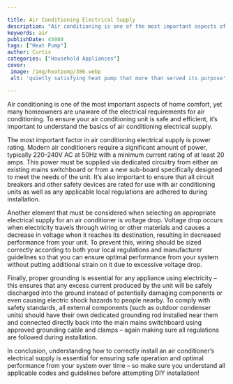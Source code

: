 ```yaml
---

title: Air Conditioning Electrical Supply
description: "Air conditioning is one of the most important aspects of home comfort, yet many homeowners are unaware of the electrical requireme...get the full scoop"
keywords: air
publishDate: 45088
tags: ["Heat Pump"]
author: Curtis
categories: ["Household Appliances"]
cover: 
 image: /img/heatpump/386.webp
 alt: 'quietly satisfying heat pump that more than served its purpose'

---
```


Air conditioning is one of the most important aspects of home comfort, yet many homeowners are unaware of the electrical requirements for air conditioning. To ensure your air conditioning unit is safe and efficient, it’s important to understand the basics of air conditioning electrical supply.

The most important factor in air conditioning electrical supply is power rating. Modern air conditioners require a significant amount of power, typically 220-240V AC at 50Hz with a minimum current rating of at least 20 amps. This power must be supplied via dedicated circuitry from either an existing mains switchboard or from a new sub-board specifically designed to meet the needs of the unit. It’s also important to ensure that all circuit breakers and other safety devices are rated for use with air conditioning units as well as any applicable local regulations are adhered to during installation. 

Another element that must be considered when selecting an appropriate electrical supply for an air conditioner is voltage drop. Voltage drop occurs when electricity travels through wiring or other materials and causes a decrease in voltage when it reaches its destination, resulting in decreased performance from your unit. To prevent this, wiring should be sized correctly according to both your local regulations and manufacturer guidelines so that you can ensure optimal performance from your system without putting additional strain on it due to excessive voltage drop. 

Finally, proper grounding is essential for any appliance using electricity – this ensures that any excess current produced by the unit will be safely discharged into the ground instead of potentially damaging components or even causing electric shock hazards to people nearby. To comply with safety standards, all external components (such as outdoor condenser units) should have their own dedicated grounding rod installed near them and connected directly back into the main mains switchboard using approved grounding cable and clamps – again making sure all regulations are followed during installation. 

In conclusion, understanding how to correctly install an air conditioner’s electrical supply is essential for ensuring safe operation and optimal performance from your system over time – so make sure you understand all applicable codes and guidelines before attempting DIY installation!
